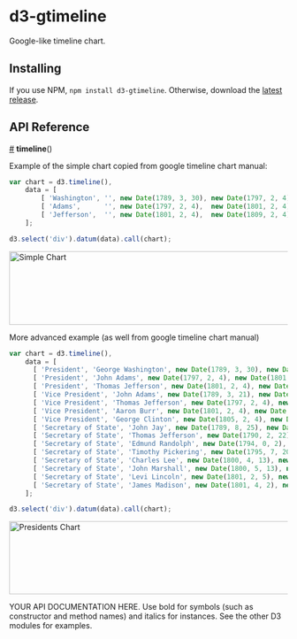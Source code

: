 # d3-gtimeline

Google-like timeline chart.

## Installing

If you use NPM, `npm install d3-gtimeline`. Otherwise, download the [latest release](https://github.com/jjagielka/d3-gtimeline/releases/latest).

## API Reference

<a href="#timeline" name="timeline">#</a> <b>timeline</b>()

Example of the simple chart copied from google timeline chart manual:

```js
var chart = d3.timeline(),
    data = [
        [ 'Washington', '', new Date(1789, 3, 30), new Date(1797, 2, 4) ],
        [ 'Adams',      '', new Date(1797, 2, 4),  new Date(1801, 2, 4) ],
        [ 'Jefferson',  '', new Date(1801, 2, 4),  new Date(1809, 2, 4) ]
    ];

d3.select('div').datum(data).call(chart);
```

<img alt="Simple Chart" src="https://raw.githubusercontent.com/jjagielka/d3-gtimeline/master/img/simple.png" width="975" height="133">

More advanced example (as well from google timeline chart manual)

```js
var chart = d3.timeline(),
    data = [
      [ 'President', 'George Washington', new Date(1789, 3, 30), new Date(1797, 2, 4) ],
      [ 'President', 'John Adams', new Date(1797, 2, 4), new Date(1801, 2, 4) ],
      [ 'President', 'Thomas Jefferson', new Date(1801, 2, 4), new Date(1809, 2, 4) ],
      [ 'Vice President', 'John Adams', new Date(1789, 3, 21), new Date(1797, 2, 4)],
      [ 'Vice President', 'Thomas Jefferson', new Date(1797, 2, 4), new Date(1801, 2, 4)],
      [ 'Vice President', 'Aaron Burr', new Date(1801, 2, 4), new Date(1805, 2, 4)],
      [ 'Vice President', 'George Clinton', new Date(1805, 2, 4), new Date(1812, 3, 20)],
      [ 'Secretary of State', 'John Jay', new Date(1789, 8, 25), new Date(1790, 2, 22)],
      [ 'Secretary of State', 'Thomas Jefferson', new Date(1790, 2, 22), new Date(1793, 11, 31)],
      [ 'Secretary of State', 'Edmund Randolph', new Date(1794, 0, 2), new Date(1795, 7, 20)],
      [ 'Secretary of State', 'Timothy Pickering', new Date(1795, 7, 20), new Date(1800, 4, 12)],
      [ 'Secretary of State', 'Charles Lee', new Date(1800, 4, 13), new Date(1800, 5, 5)],
      [ 'Secretary of State', 'John Marshall', new Date(1800, 5, 13), new Date(1801, 2, 4)],
      [ 'Secretary of State', 'Levi Lincoln', new Date(1801, 2, 5), new Date(1801, 4, 1)],
      [ 'Secretary of State', 'James Madison', new Date(1801, 4, 2), new Date(1809, 2, 3)]
    ];

d3.select('div').datum(data).call(chart);
```

<img alt="Presidents Chart" src="https://raw.githubusercontent.com/jjagielka/d3-gtimeline/master/img/presidents.png" width="976" height="132">


YOUR API DOCUMENTATION HERE. Use bold for symbols (such as constructor and method names) and italics for instances. See the other D3 modules for examples.
